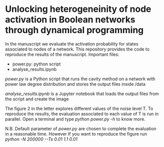 # Unlocking heterogeneinity of node activation in Boolean networks through dynamical programming
In the manuscript we evaluate the activation probability for  states associated to  nodes of a network. This repository provides the code to reproduce the results of the manuscript. 
Important  files:
- power.py: python script 
- analyse_results.ipynb

*power.py*  is a Python script that runs the cavity method on a network with power law degree distribution and stores the output files inside /data

*analyse_results.ipynb* is a  Jupyter notebook that loads the output files from the script and create the image

The figure 2 in the letter explores different values of the noise level T. To reproduce the results,  the evaluation associated to each value of T is run in parallel. Open a terminal and type *python power.py -h* to know more.

N.B.
Default parameter of *power.py* are chosen to complete the evaluation in a reasonable time. However  If you want to reproduce the figure run 
*python -N 200000 --Ts 0.01 1.1 0.01*
